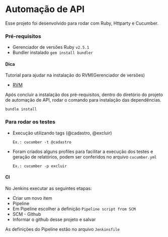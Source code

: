 # Automação de API 

Esse projeto foi desenvolvido para rodar com Ruby, Httparty e Cucumber.

### Pré-requisitos

- Gerenciador de versões Ruby `v2.5.1`
- Bundler instalado `gem install bundler` 

#### Dica
Tutorial para ajudar na instalação do RVM(Gerenciador de versões)
- [RVM](https://rvm.io/rvm/install)

Após concluir a instalação dos pré-requisitos, dentro do diretório do projeto de automação de API, rodar o comando para instalação das dependências.

```
bundle install
```
### Para rodar os testes

- Execução utilizando tags (@cadastro, @excluir)
    ```
    Ex.: cucumber -t @cadastro
    ```
- Foram criados alguns profiles para facilitar a execução dos testes e geração de relatórios, podem ser conferidos no arquivo `cucumber.yml` 
    ```
    Ex.: cucumber -p excluir
    ```
#### CI
No Jenkins executar as seguintes etapas: 
 - Criar um novo item
 - Pipeline
 - Em Pipeline escolher a definição `Pipeline script from SCM`
 - SCM - Github
 - Informar o github desse projeto e salvar

As definições do Pipeline estão no arquivo `Jenkinsfile`
